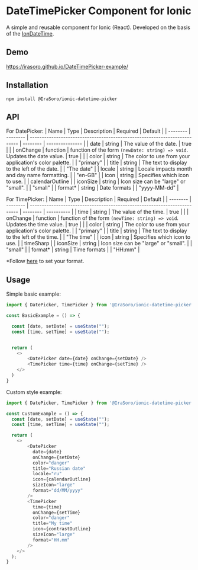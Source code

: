 # DateTimePicker Component for Ionic

A simple and reusable component for Ionic (React). Developed on the basis of the [IonDateTime](https://ionicframework.com/docs/api/datetime).

## Demo

https://irasoro.github.io/DateTimePicker-example/

## Installation

```shell
npm install @IraSoro/ionic-datetime-picker
```

## API
For DatePicker:
| Name     | Type     | Description                                                               | Required | Default         |
| -------- | -------- | ------------------------------------------------------------------------- | -------- | --------------- |
| date     | string   | The value of the date.                                                    | true     |                 |
| onChange | function | function of the form `(newDate: string) => void`. Updates the date value. | true     |                 |
| color    | string   | The color to use from your application's color palette.                   |          | "primary"       |
| title    | string   | The text to display to the left of the date.                              |          | "The date"      |
| locale   | string   | Locale impacts month and day name formatting.                             |          | "en-GB"         |
| icon     | string   | Specifies which icon to use.                                              |          | calendarOutline |
| iconSize | string   | Icon size can be "large" or "small".                                      |          | "small"         |
| format*  | string   | Date formats                                                              |          | "yyyy-MM-dd"    |

For TimePicker:
| Name     | Type     | Description                                                               | Required | Default    |
| -------- | -------- | ------------------------------------------------------------------------- | -------- | ---------- |
| time     | string   | The value of the time.                                                    | true     |            |
| onChange | function | function of the form `(newTime: string) => void`. Updates the time value. | true     |            |
| color    | string   | The color to use from your application's color palette.                   |          | "primary"  |
| title    | string   | The text to display to the left of the time.                              |          | "The time" |
| icon     | string   | Specifies which icon to use.                                              |          | timeSharp  |
| iconSize | string   | Icon size can be "large" or "small".                                      |          | "small"    |
| format*  | string   | Time formats                                                              |          | "HH:mm"    |

*Follow [here](https://date-fns-interactive.netlify.app/) to set your format.

## Usage

Simple basic example:

```js
import { DatePicker, TimePicker } from '@IraSoro/ionic-datetime-picker';

const BasicExample = () => {

  const [date, setDate] = useState("");
  const [time, setTime] = useState("");


  return (
    <>
        <DatePicker date={date} onChange={setDate} />
        <TimePicker time={time} onChange={setTime} />
    </>
  )
}
```

Custom style example:

```js
import { DatePicker, TimePicker } from '@IraSoro/ionic-datetime-picker';

const CustomExample = () => {
  const [date, setDate] = useState("");
  const [time, setTime] = useState("");

  return (
    <>
        <DatePicker
          date={date}
          onChange={setDate}
          color="danger"
          title="Russian date"
          locale="ru"
          icon={calendarOutline}
          sizeIcon="large"
          format="dd/MM/yyyy"
        />
        <TimePicker
          time={time}
          onChange={setTime}
          color="danger"
          title="My time"
          icon={contrastOutline}
          sizeIcon="large"
          format="HH.mm"
        />
    </>
  );
}

```
